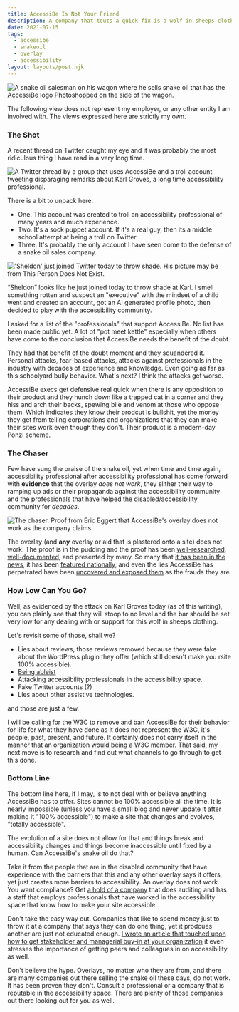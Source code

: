 ```yaml
---
title: AccessiBe Is Not Your Friend
description: A company that touts a quick fix is a wolf in sheeps clothing.
date: 2021-07-15
tags:
  - accessibe
  - snakeoil
  - overlay
  - accessibility
layout: layouts/post.njk
---
```


![A snake oil salesman on his wagon where he sells snake oil that has the AccessiBe logo Photoshopped on the side of the wagon.](https://res.cloudinary.com/colabottles/image/upload/v1626382025/images/snakeoil.jpg "A snake oil salesman on his wagon where he sells snake oil that has the AccessiBe logo Photoshopped on the side of the wagon.")

The following view does not represent my employer, or any other entity I am involved with. The views expressed here are strictly my own.

### The Shot

A recent thread on Twitter caught my eye and it was probably the most ridiculous thing I have read in a very long time.

![A Twitter thread by a group that uses AccessiBe and a troll account tweeting disparaging remarks about Karl Groves, a long time accessibility professional.](https://res.cloudinary.com/colabottles/image/upload/v1626382345/images/shot.png "A Twitter thread by a group that uses AccessiBe and a troll account tweeting disparaging remarks about Karl Groves, a long time accessibility professional.")

There is a bit to unpack here.

- One. This account was created to troll an accessibility professional of many years and much experience.
- Two. It's a sock puppet account. If it's a real guy, then its a middle school attempt at being a troll on Twitter.
- Three. It's probably the only account I have seen come to the defense of a snake oil sales company.

!['Sheldon' just joined Twitter today to throw shade. His picture may be from This Person Does Not Exist.](https://res.cloudinary.com/colabottles/image/upload/v1626383178/images/sock_puppet.png "'Sheldon' just joined Twitter today to throw shade. His picture may be from This Person Does Not Exist.")

&ldquo;Sheldon&rdquo; looks like he just joined today to throw shade at Karl. I smell something rotten and suspect an "executive" with the mindset of a child went and created an account, got an AI generated profile photo, then decided to play with the accessibility community.

I asked for a list of the "professionals" that support AccessiBe. No list has been made public yet. A lot of "pot meet kettle" especially when others have come to the conclusion that AccessiBe needs the benefit of the doubt.

They had that benefit of the doubt moment and they squandered it. Personal attacks, fear-based attacks, attacks against professionals in the industry with decades of experience and knowledge. Even going as far as this schoolyard bully behavior. What's next? I think the attacks get worse.

AccessiBe execs get defensive real quick when there is any opposition to their product and they hunch down like a trapped cat in a corner and they hiss and arch their backs, spewing bile and venom at those who oppose them. Which indicates they know their prodcut is bullshit, yet the money they get from telling corporations and organizations that they can make their sites work even though they don't. Their product is a modern-day Ponzi scheme.

### The Chaser

Few have sung the praise of the snake oil, yet when time and time again, accessibility professional after accessibility professional has come forward with **evidence** that the overlay _does not work_, they slither their way to ramping up ads or their propaganda against the accessibility community and the professionals that have helped the disabled/accessibility community for *decades*.

![The chaser. Proof from Eric Eggert that AccessiBe's overlay does not work as the company claims.](https://res.cloudinary.com/colabottles/image/upload/v1626383910/images/chaser.png "The chaser. Proof from Eric Eggert that AccessiBe's overlay does not work as the company claims.")

The overlay (and **any** overlay or aid that is plastered onto a site) does not work. The proof is in the pudding and the proof has been [well-researched](https://adrianroselli.com/2020/06/accessibe-will-get-you-sued.html), [well-documented](https://overlayfactsheet.com), and presented by many. So many that [it has been in the news](https://www.forbes.com/sites/gusalexiou/2021/06/26/largest-us-blind-advocacy-group-bans-web-accessibility-overlay-giant-accessibe/?sh=379fd3bf5a15), it has been [featured nationally](https://www.nbcnews.com/tech/innovation/blind-people-advocates-slam-company-claiming-make-websites-ada-compliant-n1266720), and even the lies AccessiBe has perpetrated have been [uncovered and exposed them](https://wptavern.com/wordpress-org-removes-fake-reviews-for-acessibe-plugin) as the frauds they are.

### How Low Can You Go?

Well, as evidenced by the attack on Karl Groves today (as of this writing), you can plainly see that they will stoop to no level and the bar should be set very low for any dealing with or support for this wolf in sheeps clothing.

Let's revisit some of those, shall we?

- Lies about reviews, those reviews removed because they were fake about the WordPress plugin they offer (which still doesn't make you rsite 100% accessible).
- [Being ableist](https://adrianroselli.com/2020/06/accessibe-will-get-you-sued.html#Update05)
- Attacking accessibility professionals in the accessibility space.
- Fake Twitter accounts (?)
- Lies about other assistive technologies.

and those are just a few.

I will be calling for the W3C to remove and ban AccessiBe for their behavior for life for what they have done as it does not represent the W3C, it's people, past, present, and future. It certainly does not carry itself in the manner that an organization would being a W3C member. That said, my next move is to research and find out what channels to go through to get this done.

### Bottom Line

The bottom line here, if I may, is to not deal with or believe anything AccessiBe has to offer. Sites cannot be 100% accessible all the time. It is nearly impossible (unless you have a small blog and never update it after making it "100% accessible") to make a site that changes and evolves, "totally accessible".

The evolution of a site does not allow for that and things break and accessibility changes and things become inaccessible until fixed by a human. Can AccessiBe's snake oil do that?

Take it from the people that are in the disabled community that have experience with the barriers that this and any other overlay says it offers, yet just creates more barriers to accessibility. An overlay does not work. You want compliance? Get [a hold of a company](https://knowbility.org) that does auditing and has a staff that employs professionals that have worked in the accessibility space that know how to make your site accessible.

Don't take the easy way out. Companies that like to spend money just to throw it at a company that says they can do one thing, yet it prodcues another are just not educated enough. [I wrote an article that touched upon how to get stakeholder and managerial buy-in at your organization](https://www.smashingmagazine.com/2021/07/strong-case-for-accessibility/) it even stresses the importance of getting peers and colleagues in on accessibility as well.

Don't believe the hype. Overlays, no matter who they are from, and there are many companies out there selling the snake oil these days, do not work. It has been proven they don't. Consult a professional or a company that is reputable in the accessibility space. There are plenty of those companies out there looking out for you as well.
